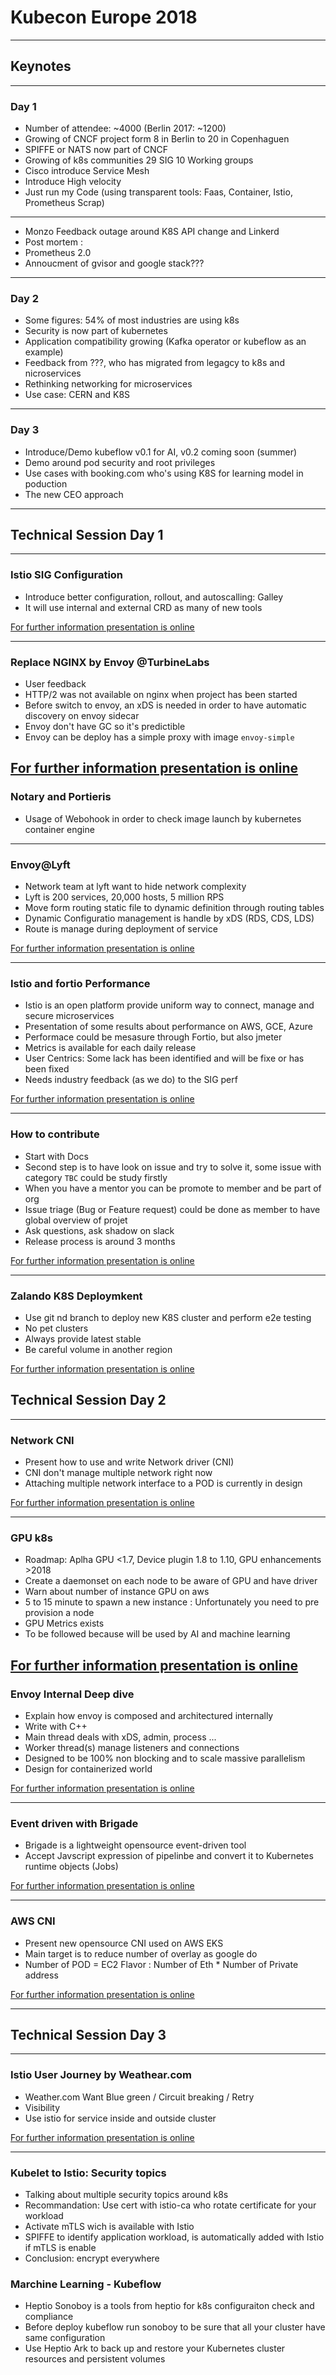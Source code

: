 # Kubecon Europe 2018

---

## Keynotes

---

### Day 1

* Number of attendee: ~4000 (Berlin 2017: ~1200)
* Growing of CNCF project form 8 in Berlin to 20 in Copenhaguen
* SPIFFE or NATS now part of CNCF
* Growing of k8s communities 29 SIG 10 Working groups
* Cisco introduce Service Mesh
* Introduce High velocity
* Just run my Code (using transparent tools: Faas, Container, Istio, Prometheus Scrap)

---

* Monzo Feedback outage around K8S API change and Linkerd
* Post mortem :
* Prometheus 2.0
* Annoucment of gvisor and google stack???


---

### Day 2

* Some figures: 54% of most industries are using k8s
* Security is now part of kubernetes
* Application compatibility growing (Kafka operator or kubeflow as an example)
* Feedback from ???, who has migrated from legagcy to k8s and nicroservices
* Rethinking networking for microservices
* Use case: CERN and K8S

---

### Day 3

* Introduce/Demo kubeflow v0.1 for AI, v0.2 coming soon (summer)
* Demo around pod security and root privileges
* Use cases with booking.com who's using K8S for learning model in poduction
* The new CEO approach

---

## Technical Session Day 1

---

### Istio SIG Configuration

* Introduce better configuration, rollout, and autoscalling: Galley
* It will use internal and external CRD as many of new tools

[For further information presentation is online](https://schd.ws/hosted_files/kccnceu18/30/Introduction%20to%20Istio%20Configuration%20--%20Kubecon%20EU%202018%20%20%283%29.pdf)

---

### Replace NGINX by Envoy @TurbineLabs

* User feedback
* HTTP/2 was not available on nginx when project has been started
* Before switch to envoy, an xDS is needed in order to have automatic discovery on envoy sidecar
* Envoy don't have GC so it's predictible
* Envoy can be deploy has a simple proxy with image `envoy-simple`

[For further information presentation is online](https://schd.ws/hosted_files/kccnceu18/a6/Turbine%20Labs_Move%20to%20Envoy%20Deck_V2.pdf)
---

### Notary and Portieris

* Usage of Webohook in order to check image launch by kubernetes container engine

---

### Envoy@Lyft

* Network team at lyft want to hide network complexity
* Lyft is 200 services, 20,000 hosts, 5 million RPS
* Move form routing static file to dynamic definition through routing tables
* Dynamic Configuratio management is handle by xDS (RDS, CDS, LDS)
* Route is manage during deployment of service 

[For further information presentation is online](https://www.slideshare.net/JoseUlisesNinoRivera/envoy-lyft-developer-productivity)

---

### Istio and fortio Performance

* Istio is an open platform provide uniform way to connect, manage and secure microservices
* Presentation of some results about performance on AWS, GCE, Azure 
* Performace could be mesasure through Fortio, but also jmeter
* Metrics is available for each daily release
* User Centrics: Some lack has been identified and will be fixe or has been fixed
* Needs industry feedback (as we do) to the SIG perf

[For further information presentation is online](https://schd.ws/hosted_files/kccnceu18/62/Istio_Perf_KC_CNC_EU_2018_ppt_v3.pdf)

---

### How to contribute

* Start with Docs
* Second step is to have look on issue and try to solve it, some issue with category `TBC` could be study firstly
* When you have a mentor you can be promote to member and be part of org
* Issue triage (Bug or Feature request) could be done as member to have global overview of projet 
* Ask questions, ask shadow on slack
* Release process is around 3 months

[For further information presentation is online](https://schd.ws/hosted_files/kccnceu18/3e/KubeConEU2018%20Growing%20in%20Your%20Contributor%20Role.pdf)

---

### Zalando K8S Deploymkent

* Use git nd branch to deploy new K8S cluster and perform e2e testing
* No pet clusters
* Always provide latest stable
* Be careful volume in another region

[For further information presentation is online](https://schd.ws/hosted_files/kccnceu18/18/2018-05-02%20Continuously%20Deliver%20your%20Kubernetes%20Infrastructure%20-%20KubeCon%202018%20Copenhagen.pdf)


## Technical Session Day 2

---

### Network CNI

* Present how to use and write Network driver (CNI)
* CNI don't manage multiple network right now
* Attaching multiple network interface to a POD is currently in design

[For further information presentation is online](https://schd.ws/hosted_files/kccnceu18/64/Kubernetes-and-the-CNI-Kubecon-218.pdf)

---

### GPU k8s

* Roadmap: Aplha GPU <1.7, Device plugin 1.8 to 1.10, GPU enhancements >2018
* Create a daemonset on each node to be aware of GPU and have driver
* Warn about number of instance GPU on aws
* 5 to 15 minute to spawn a new instance : Unfortunately you need to pre provision a node 
* GPU Metrics exists
* To be followed because will be used by AI and machine learning

[For further information presentation is online](https://schd.ws/hosted_files/kccnceu18/de/Kubecon%20Talk.pdf)
---

### Envoy Internal Deep dive

* Explain how envoy is composed and architectured internally
* Write with C++
* Main thread deals with xDS, admin, process ... 
* Worker thread(s) manage listeners and connections
* Designed to be 100% non blocking and to scale massive parallelism
* Design for containerized world

[For further information presentation is online](https://schd.ws/hosted_files/kccnceu18/75/Kubecon_EU_18_Draft.pdf)

---

### Event driven with Brigade

* Brigade is a lightweight opensource event-driven tool 
* Accept Javscript expression of pipelinbe and convert it to Kubernetes runtime objects (Jobs)

[For further information presentation is online](https://schd.ws/hosted_files/kccnceu18/fe/KubeCon%202018%20Brian%20Redmond.pdf)

---

### AWS CNI

* Present new opensource CNI used on AWS EKS
* Main target is to reduce number of overlay as google do
* Number of POD = EC2 Flavor : Number of Eth * Number of Private address

[For further information presentation is online](https://schd.ws/hosted_files/kccnceu18/6f/KC_CNC_EU_2018_CNI_AWS.pdf)

---

## Technical Session Day 3

---

### Istio User Journey by Weathear.com

* Weather.com Want Blue green / Circuit breaking / Retry 
* Visibility
* Use istio for service inside and outside cluster

[For further information presentation is online](https://schd.ws/hosted_files/kccnceu18/0e/Istio%20-%20The%20Weather%20Company%27s%20Journey.pdf)

---

### Kubelet to Istio: Security topics

* Talking about multiple security topics around k8s
* Recommandation: Use cert with istio-ca who rotate certificate for your workload
* Activate mTLS wich is available with Istio
* SPIFFE to identify application workload, is automatically added with Istio if mTLS is enable
* Conclusion: encrypt everywhere

### Marchine Learning - Kubeflow

* Heptio Sonoboy is a tools from heptio for k8s configuraiton check and compliance
* Before deploy kubeflow run sonoboy to be sure that all your cluster have same configuration
* Use Heptio Ark to back up and restore your Kubernetes cluster resources and persistent volumes



